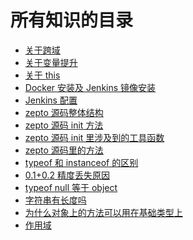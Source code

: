 <!--
 * @Author: your name
 * @Date: 2019-09-02 15:47:25
 * @LastEditTime: 2020-05-18 15:30:25
 * @LastEditors: your name
 * @Description: In User Settings Edit
 * @FilePath: /learningnotes/directory.md
-->

# 所有知识的目录

- [关于跨域](./crossDomain/跨域.md)
- [关于变量提升](./aboutHoist/变量提升.md)
- [关于 this](./this/this.md)
- [Docker 安装及 Jenkins 镜像安装](<./docker/docker install jenkins.md>)
- [Jenkins 配置](./jenkinsconfig/jenkinsConfig.md)
- [zepto 源码整体结构](./zepto/zepto整体结构.md)
- [zepto 源码 init 方法](./zepto/zepto.init方法.md)
- [zepto 源码 init 里涉及到的工具函数](./zepto/zepto.init里的工具函数.md)
- [zepto 源码里的方法](./zepto/zepto源码方法.md)
- [typeof 和 instanceof 的区别](./整理/typeof和instanceof的区别.md)
- [0.1+0.2 精度丢失原因](./整理/0.1+0.2为什么精度会丢失.md)
- [typeof null 等于 object](./整理/typeof%20null%20为什么等于object.md)
- [字符串有长度吗](./整理/字符串长度.md)
- [为什么对象上的方法可以用在基础类型上](./整理/为什么基础类型可以使用对象上的方法.md)
- [作用域](./整理/作用域.md)
